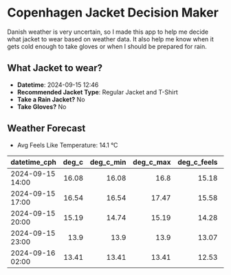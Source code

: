 
# Copenhagen Jacket Decision Maker

Danish weather is very uncertain, so I made this app to help me decide what jacket to wear based on weather data. 
It also help me know when it gets cold enough to take gloves or when I should be prepared for rain.

## What Jacket to wear?

- **Datetime**: 2024-09-15 12:46
- **Recommended Jacket Type**: Regular Jacket and T-Shirt
- **Take a Rain Jacket?** No
- **Take Gloves?** No

## Weather Forecast
- Avg Feels Like Temperature: 14.1 °C

| datetime_cph     |   deg_c |   deg_c_min |   deg_c_max |   deg_c_feels | weather   | wind   | rain   |
|:-----------------|--------:|------------:|------------:|--------------:|:----------|:-------|:-------|
| 2024-09-15 14:00 |   16.08 |       16.08 |       16.8  |         15.18 | Clouds    | Low    | None   |
| 2024-09-15 17:00 |   16.54 |       16.54 |       17.47 |         15.58 | Clouds    | Low    | None   |
| 2024-09-15 20:00 |   15.19 |       14.74 |       15.19 |         14.28 | Clouds    | Low    | None   |
| 2024-09-15 23:00 |   13.9  |       13.9  |       13.9  |         13.07 | Clouds    | Low    | None   |
| 2024-09-16 02:00 |   13.41 |       13.41 |       13.41 |         12.53 | Clouds    | Low    | None   |
        